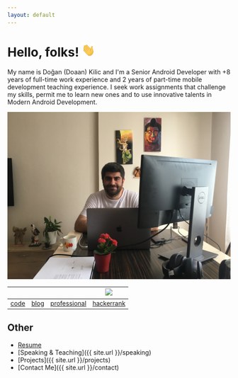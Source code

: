 ```yaml
---
layout: default
---
```


# Hello, folks! <img src="https://github.com/dnkilic/dnkilic.github.io/blob/master/src/wave.gif" width="30px" height="30px" />

My name is Doğan (Doaan) Kilic and I'm a Senior Android Developer with +8 years of full-time work experience and 2 years of part-time mobile development teaching experience. I seek work assignments that challenge my skills, permit me to learn new ones and to use innovative talents in Modern Android Development.

![](/src/profile.JPG "header")

| <i class="fa fa-github" aria-hidden="true"></i> | <i class="fa fa-medium" aria-hidden="true"></i> | <i class="fa fa-linkedin" aria-hidden="true"></i> | <img src="https://hrcdn.net/fcore/assets/brand/h_mark_sm-966d2b45e3.svg" >
|:-----------------------------------------------:|:-----------------------------------------------:|:---------------------------------------------------------:|:---------------------------------------------------------:|
|     [code](https://github.com/dnkilic)     |    [blog](https://medium.com/@dnkilic)    |    [professional](https://www.linkedin.com/in/dnkilic/)    |    [hackerrank](https://www.hackerrank.com/dnkilic)    |

## Other

- [Resume](https://docs.google.com/document/d/1yaeVObgWH_42z2ADjt5kZudmuw3_odcmeodin66_fNA/edit?usp=sharing)
- [Speaking & Teaching]({{ site.url }}/speaking)
- [Projects]({{ site.url }}/projects)
- [Contact Me]({{ site.url }}/contact)
